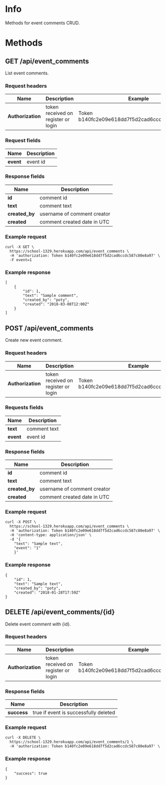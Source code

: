 # Info

Methods for event comments CRUD.

# Methods

## GET /api/event_comments

List event comments.

### Request headers

Name | Description | Example
--- | --- | ---
**Authorization** | token received on register or login | Token b140fc2e09e618dd7f5d2cad6ccdc587c80e8a97

### Request fields

Name | Description
--- | ---
**event** | event id


### Response fields

Name | Description
--- | ---
**id** | comment id
**text** | comment text
**created_by** | username of comment creator
**created** | comment created date in UTC

### Example request

```
curl -X GET \
  https://school-1329.herokuapp.com/api/event_comments \
  -H 'authorization: Token b140fc2e09e618dd7f5d2cad6ccdc587c80e8a97' \
  -F event=1
```

### Example response
```
[
    {
        "id": 1,
        "text": "Sample comment",
        "created_by": "poty",
        "created": "2018-03-08T12:00Z"
    }
]
```

## POST /api/event_comments

Create new event comment.

### Request headers

Name | Description | Example
--- | --- | ---
**Authorization** | token received on register or login | Token b140fc2e09e618dd7f5d2cad6ccdc587c80e8a97

### Requests fields

Name | Description
--- | ---
**text** | comment text
**event** | event id

### Response fields

Name | Description
--- | ---
**id** | comment id
**text** | comment text
**created_by** | username of comment creator
**created** | comment created date in UTC

### Example request

```
curl -X POST \
  https://school-1329.herokuapp.com/api/event_comments \
  -H 'authorization: Token b140fc2e09e618dd7f5d2cad6ccdc587c80e8a97' \
  -H 'content-type: application/json' \
  -d '{
    "text": "Sample text",
    "event": "1"
    }'
```

### Example response
```
{
    "id": 1,
    "text": "Sample text",
    "created_by": "poty",
    "created": "2018-01-28T17:59Z"
}
```

## DELETE /api/event_comments/{id}

Delete event comment with {id}.

### Request headers

Name | Description | Example
--- | --- | ---
**Authorization** | token received on register or login | Token b140fc2e09e618dd7f5d2cad6ccdc587c80e8a97

### Response fields

Name | Description
--- | ---
**success** | true if event is successfully deleted

### Example request

```
curl -X DELETE \
  https://school-1329.herokuapp.com/api/event_comments/1 \
  -H 'authorization: Token b140fc2e09e618dd7f5d2cad6ccdc587c80e8a97' \
```

### Example response

```
{
    "success": true
}
```